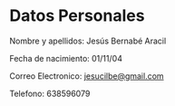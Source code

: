 # Datos Personales
Nombre y apellidos: Jesús Bernabé Aracil

Fecha de nacimiento: 01/11/04

Correo Electronico: jesucilbe@gmail.com

Telefono: 638596079


